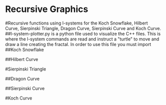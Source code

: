 # Recursive Graphics
#Recursive functions using l-systems for the Koch Snowflake, Hilbert Curve, Sierpinski Triangle, Dragon Curve, Sierpinski Curve and Koch Curve.
##l-system-plotter.py is a python file used to visualize the C++ files. This is where the l-system commands are read and instruct a "turtle" to move and draw a line creating the fractal. In order to use this file you must import
##Koch Snowflake

##Hilbert Curve

#Sierpinski Triangle

##Dragon Curve

##Sierpinski Curve

#Koch Curve
